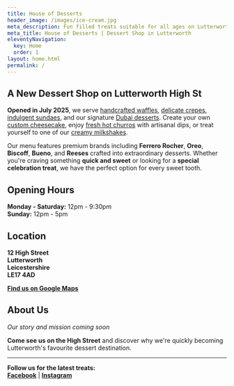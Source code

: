 ```yaml
---
title: House of Desserts
header_image: /images/ice-cream.jpg
meta_description: Fun filled treats suitable for all ages on Lutterworth High Street
meta_title: House of Desserts | Dessert Shop in Lutterworth
eleventyNavigation:
  key: Home
  order: 1
layout: home.html
permalink: /
---
```

## A New Dessert Shop on Lutterworth High St

**Opened in July 2025**, we serve [handcrafted waffles](/menus/waffles/), [delicate crepes](/menus/crepes/), [indulgent sundaes](/menus/sundaes/), and our signature [Dubai desserts](/menus/dubai-desserts/). Create your own [custom cheesecake](/menus/cheesecakes/), enjoy [fresh hot churros](/menus/churros/) with artisanal dips, or treat yourself to one of our [creamy milkshakes](/menus/milkshakes/).

Our menu features premium brands including **Ferrero Rocher**, **Oreo**, **Biscoff**, **Bueno**, and **Reeses** crafted into extraordinary desserts. Whether you're craving something **quick and sweet** or looking for a **special celebration treat**, we have the perfect option for every sweet tooth.

## Opening Hours

**Monday - Saturday:** 12pm - 9:30pm  
**Sunday:** 12pm - 5pm

## Location

**12 High Street**  
**Lutterworth**  
**Leicestershire**  
**LE17 4AD**

[**Find us on Google Maps**](https://maps.app.goo.gl/4ZMZVLooaErnYnWw6)

## About Us

*Our story and mission coming soon*

**Come see us on the High Street** and discover why we're quickly becoming Lutterworth's favourite dessert destination.

---

**Follow us for the latest treats:**  
[**Facebook**](https://www.facebook.com/profile.php?id=61576113030850) | [**Instagram**](https://www.instagram.com/house_of_dessert_s)
